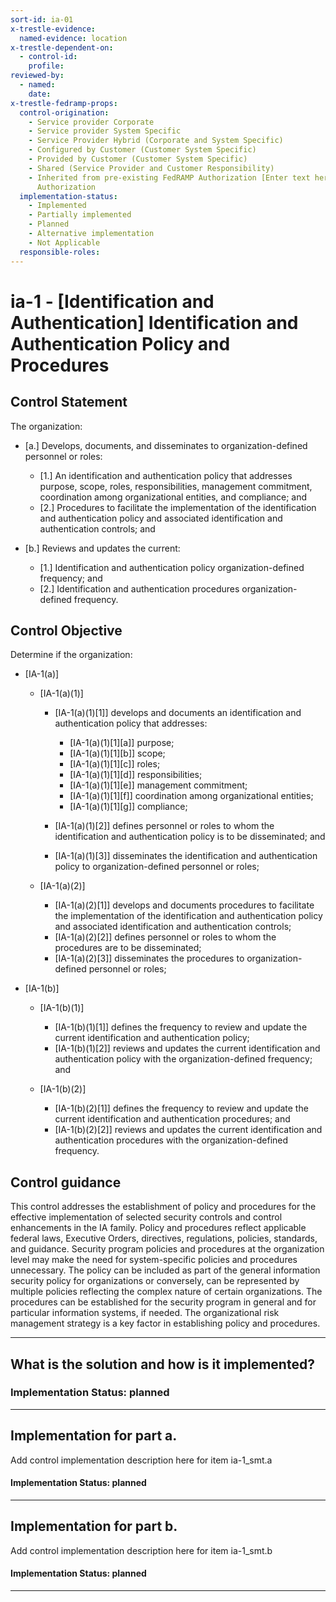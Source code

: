 ```yaml
---
sort-id: ia-01
x-trestle-evidence:
  named-evidence: location
x-trestle-dependent-on:
  - control-id:
    profile:
reviewed-by:
  - named:
    date:
x-trestle-fedramp-props:
  control-origination:
    - Service provider Corporate
    - Service provider System Specific
    - Service Provider Hybrid (Corporate and System Specific)
    - Configured by Customer (Customer System Specific)
    - Provided by Customer (Customer System Specific)
    - Shared (Service Provider and Customer Responsibility)
    - Inherited from pre-existing FedRAMP Authorization [Enter text here], Date of
      Authorization
  implementation-status:
    - Implemented
    - Partially implemented
    - Planned
    - Alternative implementation
    - Not Applicable
  responsible-roles:
---
```


# ia-1 - \[Identification and Authentication\] Identification and Authentication Policy and Procedures

## Control Statement

The organization:

- \[a.\] Develops, documents, and disseminates to organization-defined personnel or roles:

  - \[1.\] An identification and authentication policy that addresses purpose, scope, roles, responsibilities, management commitment, coordination among organizational entities, and compliance; and
  - \[2.\] Procedures to facilitate the implementation of the identification and authentication policy and associated identification and authentication controls; and

- \[b.\] Reviews and updates the current:

  - \[1.\] Identification and authentication policy organization-defined frequency; and
  - \[2.\] Identification and authentication procedures organization-defined frequency.

## Control Objective

Determine if the organization:

- \[IA-1(a)\]

  - \[IA-1(a)(1)\]

    - \[IA-1(a)(1)[1]\] develops and documents an identification and authentication policy that addresses:

      - \[IA-1(a)(1)[1][a]\] purpose;
      - \[IA-1(a)(1)[1][b]\] scope;
      - \[IA-1(a)(1)[1][c]\] roles;
      - \[IA-1(a)(1)[1][d]\] responsibilities;
      - \[IA-1(a)(1)[1][e]\] management commitment;
      - \[IA-1(a)(1)[1][f]\] coordination among organizational entities;
      - \[IA-1(a)(1)[1][g]\] compliance;

    - \[IA-1(a)(1)[2]\] defines personnel or roles to whom the identification and authentication policy is to be disseminated; and
    - \[IA-1(a)(1)[3]\] disseminates the identification and authentication policy to organization-defined personnel or roles;

  - \[IA-1(a)(2)\]

    - \[IA-1(a)(2)[1]\] develops and documents procedures to facilitate the implementation of the identification and authentication policy and associated identification and authentication controls;
    - \[IA-1(a)(2)[2]\] defines personnel or roles to whom the procedures are to be disseminated;
    - \[IA-1(a)(2)[3]\] disseminates the procedures to organization-defined personnel or roles;

- \[IA-1(b)\]

  - \[IA-1(b)(1)\]

    - \[IA-1(b)(1)[1]\] defines the frequency to review and update the current identification and authentication policy;
    - \[IA-1(b)(1)[2]\] reviews and updates the current identification and authentication policy with the organization-defined frequency; and

  - \[IA-1(b)(2)\]

    - \[IA-1(b)(2)[1]\] defines the frequency to review and update the current identification and authentication procedures; and
    - \[IA-1(b)(2)[2]\] reviews and updates the current identification and authentication procedures with the organization-defined frequency.

## Control guidance

This control addresses the establishment of policy and procedures for the effective implementation of selected security controls and control enhancements in the IA family. Policy and procedures reflect applicable federal laws, Executive Orders, directives, regulations, policies, standards, and guidance. Security program policies and procedures at the organization level may make the need for system-specific policies and procedures unnecessary. The policy can be included as part of the general information security policy for organizations or conversely, can be represented by multiple policies reflecting the complex nature of certain organizations. The procedures can be established for the security program in general and for particular information systems, if needed. The organizational risk management strategy is a key factor in establishing policy and procedures.

______________________________________________________________________

## What is the solution and how is it implemented?

### Implementation Status: planned

______________________________________________________________________

## Implementation for part a.

Add control implementation description here for item ia-1_smt.a

#### Implementation Status: planned

______________________________________________________________________

## Implementation for part b.

Add control implementation description here for item ia-1_smt.b

#### Implementation Status: planned

______________________________________________________________________

